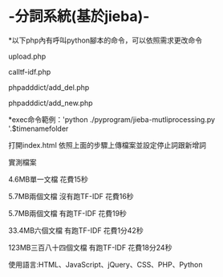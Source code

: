 # -分詞系統(基於jieba)-
*以下php內有呼叫python腳本的命令，可以依照需求更改命令

upload.php

calltf-idf.php

phpadddict/add_del.php

phpadddict/add_new.php

*exec命令範例：'python ./pyprogram/jieba-mutliprocessing.py '.$timenamefolder

打開index.html
依照上面的步驟上傳檔案並設定停止詞跟新增詞


實測檔案

4.6MB單一文檔                花費15秒

5.7MB兩個文檔  沒有跑TF-IDF   花費16秒

5.7MB兩個文檔  有跑TF-IDF     花費19秒

33.4MB六個文檔 有跑TF-IDF     花費1分42秒

123MB三百八十四個文檔  有跑TF-IDF     花費18分24秒

使用語言:HTML、JavaScript、jQuery、CSS、PHP、Python
